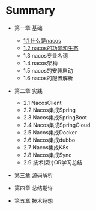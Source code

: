 # Summary

- 第一章 基础

  - [1.1 什么是nacos](Chapter1/Chapter1.1.md)
  - [1.2 nacos的功能和生态](Chapter1/Chapter1.2.md)
  - 1.3 nacos专业名词
  - 1.4 nacos架构
  - 1.5 nacos的安装启动
  - 1.6 nacos的配置解析
  


- 第二章 实践

  - 2.1 NacosClient
  - 2.2 Nacos集成Spring
  - 2.3 Nacos集成SpringBoot
  - 2.4 Nacos集成SpringCloud
  - 2.5 Nacos集成Docker
  - 2.6 Nacos集成dubbo
  - 2.7 Nacos集成K8s
  - 2.8 Nacos集成Sync
  - 2.9 技术探讨OR学习总结
  


- 第三章 源码解析

- 第四章 总结期许

- 第五章 技术畅想

